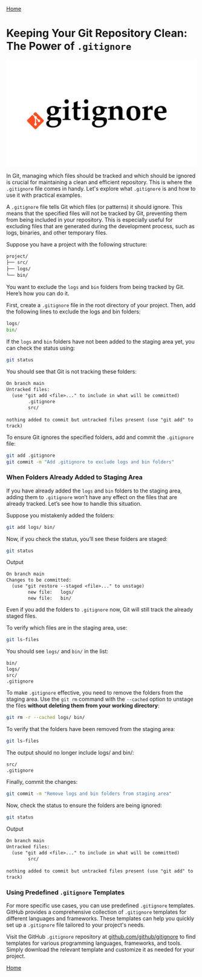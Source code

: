 [Home](../../README.md)

# Keeping Your Git Repository Clean: The Power of `.gitignore`

![Logo](gitignore.webp)

In Git, managing which files should be tracked and which should be ignored is crucial for maintaining a clean and efficient repository. This is where the `.gitignore` file comes in handy. Let's explore what `.gitignore` is and how to use it with practical examples.

A `.gitignore` file tells Git which files (or patterns) it should ignore. This means that the specified files will not be tracked by Git, preventing them from being included in your repository. This is especially useful for excluding files that are generated during the development process, such as logs, binaries, and other temporary files.

Suppose you have a project with the following structure:

```css
project/
├── src/
├── logs/
└── bin/
```

You want to exclude the `logs` and `bin` folders from being tracked by Git. Here’s how you can do it.

First, create a `.gitignore` file in the root directory of your project. Then, add the following lines to exclude the logs and bin folders:

```python
logs/
bin/
```

If the `logs` and `bin` folders have not been added to the staging area yet, you can check the status using:

```bash
git status
```

You should see that Git is not tracking these folders:

```plaintext
On branch main
Untracked files:
  (use "git add <file>..." to include in what will be committed)
        .gitignore
        src/

nothing added to commit but untracked files present (use "git add" to track)
```

To ensure Git ignores the specified folders, add and commit the `.gitignore` file:

```bash
git add .gitignore
git commit -m "Add .gitignore to exclude logs and bin folders"
```

### When Folders Already Added to Staging Area

If you have already added the `logs` and `bin` folders to the staging area, adding them to `.gitignore` won’t have any effect on the files that are already tracked. Let’s see how to handle this situation.

Suppose you mistakenly added the folders:

```bash
git add logs/ bin/
```

Now, if you check the status, you’ll see these folders are staged:

```bash
git status
```

Output

```plaintext
On branch main
Changes to be committed:
  (use "git restore --staged <file>..." to unstage)
        new file:   logs/
        new file:   bin/
```

Even if you add the folders to `.gitignore` now, Git will still track the already staged files.

To verify which files are in the staging area, use:

```bash
git ls-files
```

You should see `logs/` and `bin/` in the list:

```plaintext
bin/
logs/
src/
.gitignore
```

To make `.gitignore` effective, you need to remove the folders from the staging area. Use the `git rm` command with the `--cached` option to unstage the files **without deleting them from your working directory**:

```bash
git rm -r --cached logs/ bin/
```

To verify that the folders have been removed from the staging area:

```bash
git ls-files
```

The output should no longer include logs/ and bin/:

```plaintext
src/
.gitignore
```

Finally, commit the changes:

```bash
git commit -m "Remove logs and bin folders from staging area"
```

Now, check the status to ensure the folders are being ignored:

```bash
git status
```

Output

```plaintext
On branch main
Untracked files:
  (use "git add <file>..." to include in what will be committed)
        src/

nothing added to commit but untracked files present (use "git add" to track)
```

### Using Predefined `.gitignore` Templates

For more specific use cases, you can use predefined `.gitignore` templates. GitHub provides a comprehensive collection of `.gitignore` templates for different languages and frameworks. These templates can help you quickly set up a `.gitignore` file tailored to your project's needs.

Visit the GitHub `.gitignore` repository at [github.com/github/gitignore](https://github.com/github/gitignore) to find templates for various programming languages, frameworks, and tools. Simply download the relevant template and customize it as needed for your project.

[Home](../../README.md)